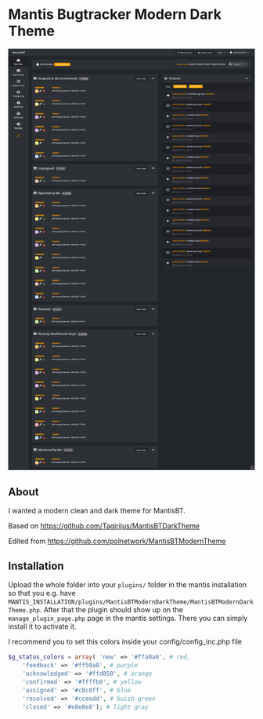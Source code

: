 # Mantis Bugtracker Modern Dark Theme

![MantisBTModernDarkTheme Screenshot](files/MantisBTModernDarkTheme_Screenshot.png)

## About

I wanted a modern clean and dark theme for MantisBT. 

Based on https://github.com/Tagirijus/MantisBTDarkTheme

Edited from https://github.com/polnetwork/MantisBTModernTheme

## Installation

Upload the whole folder into your `plugins/` folder in the mantis installation so that you e.g. have `MANTIS_INSTALLATION/plugins/MantisBTModernDarkTheme/MantisBTModernDarkTheme.php`. After that the plugin should show up on the `manage_plugin_page.php` page in the mantis settings. There you can simply install it to activate it.

I recommend you to set this colors inside your config/config_inc.php file

```php
$g_status_colors = array( 'new' => '#ffa0a0', # red,
    'feedback' => '#ff50a8', # purple
    'acknowledged' => '#ffd850', # orange
    'confirmed' => '#ffffb0', # yellow
    'assigned' => '#c8c8ff', # blue
    'resolved' => '#cceedd', # buish-green
    'closed' => '#e8e8e8'); # light gray
```
